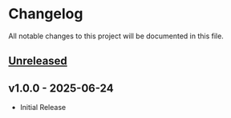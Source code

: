 # Changelog

All notable changes to this project will be documented in this file.

## [Unreleased](https://github.com/Riley19280/changelog-test/compare/master...develop)

## v1.0.0 - 2025-06-24

-   Initial Release
